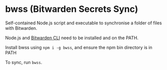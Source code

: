 # bwss (Bitwarden Secrets Sync)

Self-contained Node.js script and executable to synchronise a folder of files with Bitwarden.

Node.js and [Bitwarden CLI](https://bitwarden.com/help/article/cli/#download-and-install) need to be installed and on the PATH.

Install bwss using `npm i -g bwss`, and ensure the npm bin directory is in PATH

To sync, run `bwss`.
